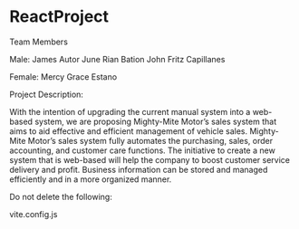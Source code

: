 # ReactProject

Team Members

Male:
James Autor
June Rian Bation
John Fritz Capillanes

Female:
Mercy Grace Estano



Project Description:

With the intention of upgrading the current manual system into a web-based system,
we are proposing Mighty-Mite Motor’s sales system that aims to aid effective and
efficient management of vehicle sales. Mighty-Mite Motor’s sales system fully automates
the purchasing, sales, order accounting, and customer care functions. The initiative
to create a new system that is web-based will help the company to boost customer service
delivery and profit. Business information can be stored and managed efficiently and in a
more organized manner. 



Do not delete the following:

vite.config.js

